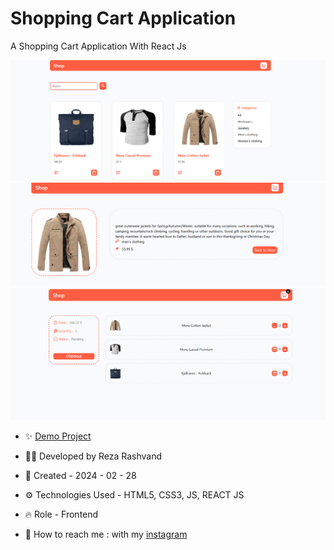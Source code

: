# Shopping Cart Application

A Shopping Cart Application With React Js

![16](https://github.com/Reza-Developer01/ShoppingCartApp/blob/main/16.png)
![16](https://github.com/Reza-Developer01/ShoppingCartApp/blob/main/17.png)
![16](https://github.com/Reza-Developer01/ShoppingCartApp/blob/main/18.png)

- ✨ [Demo Project](https://shopping-cart-app-sooty-zeta.vercel.app/)

- 👨‍💻 Developed by Reza Rashvand

- 📅 Created - 2024 - 02 - 28

- ⚙️ Technologies Used - HTML5, CSS3, JS, REACT JS

- 🔥 Role - Frontend

- 🤝 How to reach me : with my [instagram](https://www.instagram.com/amirreza_rashvand_developer)
